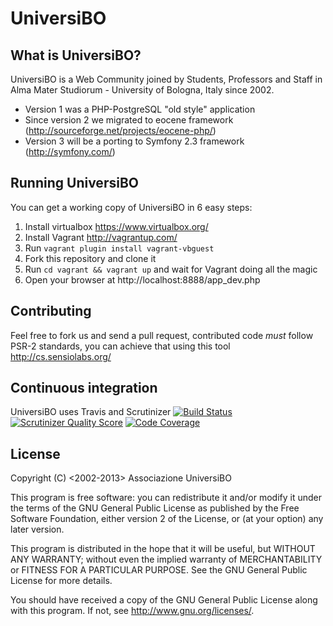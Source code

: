 UniversiBO
==========
## What is UniversiBO?
UniversiBO is a Web Community joined by Students, Professors and Staff in Alma Mater Studiorum - University of Bologna, Italy since 2002.
* Version 1 was a PHP-PostgreSQL "old style" application
* Since version 2 we migrated to eocene framework  (http://sourceforge.net/projects/eocene-php/)
* Version 3 will be a porting to Symfony 2.3 framework (http://symfony.com/)

## Running UniversiBO
You can get a working copy of UniversiBO in 6 easy steps:

1. Install virtualbox https://www.virtualbox.org/
2. Install Vagrant http://vagrantup.com/
3. Run ```vagrant plugin install vagrant-vbguest```
4. Fork this repository and clone it
5. Run ```cd vagrant && vagrant up``` and wait for Vagrant doing all the magic
6. Open your browser at http://localhost:8888/app_dev.php 

## Contributing
Feel free to fork us and send a pull request, contributed code *must* follow
PSR-2 standards, you can achieve that using this tool http://cs.sensiolabs.org/

## Continuous integration
UniversiBO uses Travis and Scrutinizer
[![Build Status](https://travis-ci.org/UniversiBO/UniversiBO.png?branch=master)](https://travis-ci.org/UniversiBO/UniversiBO)
[![Scrutinizer Quality Score](https://scrutinizer-ci.com/g/UniversiBO/UniversiBO/badges/quality-score.png?s=845b48fffede63a081c6cf03bba85ef3e7fede59)](https://scrutinizer-ci.com/g/UniversiBO/UniversiBO/)
[![Code Coverage](https://scrutinizer-ci.com/g/UniversiBO/UniversiBO/badges/coverage.png?s=6ce13ce595f42cfb5a92f70b070e9c19689e03f3)](https://scrutinizer-ci.com/g/UniversiBO/UniversiBO/)

## License
Copyright (C) \<2002-2013\>  Associazione UniversiBO

This program is free software: you can redistribute it and/or modify
it under the terms of the GNU General Public License as published by
the Free Software Foundation, either version 2 of the License, or
(at your option) any later version.

This program is distributed in the hope that it will be useful,
but WITHOUT ANY WARRANTY; without even the implied warranty of
MERCHANTABILITY or FITNESS FOR A PARTICULAR PURPOSE.  See the
GNU General Public License for more details.

You should have received a copy of the GNU General Public License
along with this program.  If not, see <http://www.gnu.org/licenses/>.
